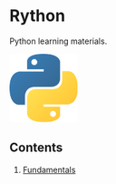 # Rython

Python learning materials.

<img src="logo.png" alt="Python" width="120"/>

## Contents

1. [Fundamentals](https://github.com/rysharprules/Rython/blob/master/01_fundamentals.md)